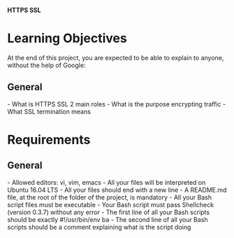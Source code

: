<B>HTTPS SSL</B>
<h1>Learning Objectives</h1>
<p>At the end of this project, you are expected to be able to explain to anyone, without the help of Google:</p>

<h2>General</h2>
 - What is HTTPS SSL 2 main roles
 - What is the purpose encrypting traffic
 - What SSL termination means
<h1>Requirements</h1>
<h2>General</h2>
 - Allowed editors: vi, vim, emacs
 - All your files will be interpreted on Ubuntu 16.04 LTS
 - All your files should end with a new line
 - A README.md file, at the root of the folder of the project, is mandatory
 - All your Bash script files must be executable
 - Your Bash script must pass Shellcheck (version 0.3.7) without any error
 - The first line of all your Bash scripts should be exactly #!/usr/bin/env ba
 - The second line of all your Bash scripts should be a comment explaining what is the script doing
